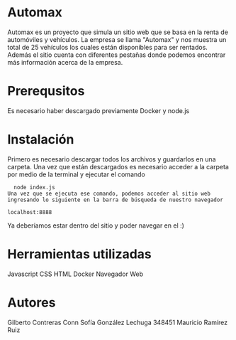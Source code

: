 # Automax
Automax es un proyecto que simula un sitio web que se basa en la renta de automóviles y vehículos.
La empresa se llama "Automax" y nos muestra un total de 25 vehículos los cuales están disponibles para ser rentados. Además el sitio cuenta con diferentes pestañas donde podemos encontrar más información acerca de la empresa.

# Prerequsitos 
Es necesario haber descargado previamente Docker y node.js 

# Instalación

Primero es necesario descargar todos los archivos y guardarlos en una carpeta.
Una vez que están descargados es necesario acceder a la carpeta por medio de la terminal y ejecutar el comando 
```
  node index.js
Una vez que se ejecuta ese comando, podemos acceder al sitio web ingresando lo siguiente en la barra de búsqueda de nuestro navegador
  ```
    localhost:8888
 Ya deberíamos estar dentro del sitio y poder navegar en el :)
 
# Herramientas utilizadas
Javascript
CSS
HTML
Docker
Navegador Web 
 
 # Autores
 Gilberto Contreras Conn
 Sofía González Lechuga 348451
 Mauricio Ramírez Ruiz 
